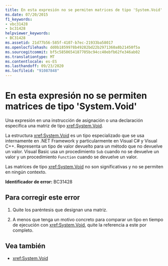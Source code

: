 ```yaml
---
title: En esta expresión no se permiten matrices de tipo 'System.Void'
ms.date: 07/20/2015
f1_keywords:
- vbc31428
- bc31428
helpviewer_keywords:
- BC31428
ms.assetid: 21d77b56-585f-4107-b7ec-21933ba58017
ms.openlocfilehash: dd0b1859978b49282bd22b2971360a8b21450f5a
ms.sourcegitcommit: bf5c5850654187705bc94cc40ebfb62fe346ab02
ms.translationtype: MT
ms.contentlocale: es-ES
ms.lasthandoff: 09/23/2020
ms.locfileid: "91087848"
---
```

# <a name="arrays-of-type-systemvoid-are-not-allowed-in-this-expression"></a>En esta expresión no se permiten matrices de tipo 'System.Void'

Una expresión en una instrucción de asignación o una declaración especifica una matriz de tipo <xref:System.Void>.  
  
 La estructura <xref:System.Void> es un tipo especializado que se usa internamente en .NET Framework y particularmente en Visual C# y Visual C++. Representa un tipo de valor devuelto para un método que no devuelve un valor. Visual Basic usa un procedimiento `Sub` cuando no se devuelve un valor y un procedimiento `Function` cuando se devuelve un valor.  
  
 Las matrices de tipo <xref:System.Void> no son significativas y no se permiten en ningún contexto.  
  
 **Identificador de error:** BC31428  
  
## <a name="to-correct-this-error"></a>Para corregir este error  
  
1. Quite los paréntesis que designan una matriz.  
  
2. A menos que tenga un motivo concreto para comparar un tipo en tiempo de ejecución con <xref:System.Void>, quite la referencia a este por completo.  
  
## <a name="see-also"></a>Vea también

- <xref:System.Void>
